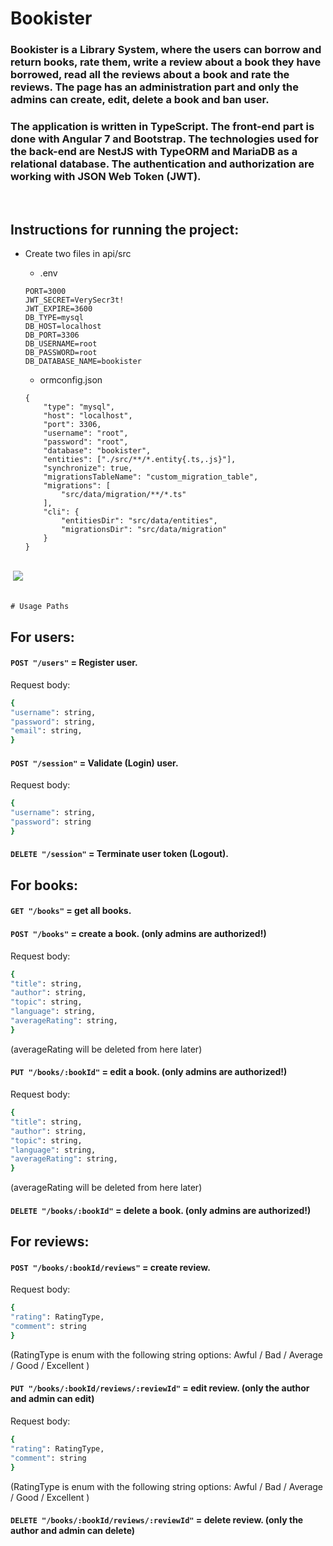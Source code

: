 # Bookister

### Bookister is a Library System, where the users can borrow and return books, rate them, write a review about a book they have borrowed, read all the reviews about a book and rate the reviews. The page has an administration part and only the admins can create, edit, delete a book and ban user.

### The application is written in TypeScript. The front-end part is done with Angular 7 and Bootstrap. The technologies used for the back-end are NestJS with TypeORM and MariaDB as a relational database. The authentication and authorization are working with JSON Web Token (JWT).

<br />

## Instructions for running the project:

* Create two files in api/src
    * .env

    ```
    PORT=3000
    JWT_SECRET=VerySecr3t!
    JWT_EXPIRE=3600
    DB_TYPE=mysql
    DB_HOST=localhost
    DB_PORT=3306
    DB_USERNAME=root
    DB_PASSWORD=root
    DB_DATABASE_NAME=bookister
    ```
    
    * ormconfig.json

    ```
    {
        "type": "mysql",
        "host": "localhost",
        "port": 3306,
        "username": "root",
        "password": "root",
        "database": "bookister",
        "entities": ["./src/**/*.entity{.ts,.js}"],
        "synchronize": true,
        "migrationsTableName": "custom_migration_table",
        "migrations": [
            "src/data/migration/**/*.ts"
        ],
        "cli": {
            "entitiesDir": "src/data/entities",
            "migrationsDir": "src/data/migration"
        }
    }

    ```
   
   
<br />

<img src="" width="https://user-images.githubusercontent.com/13811965/67276614-c14c8000-f4cd-11e9-8586-df7e7f4f3a0c.png">

<img src="https://user-images.githubusercontent.com/13811965/67276554-9feb9400-f4cd-11e9-9627-8089797e83b6.png" width="">

<img src="" width="https://user-images.githubusercontent.com/13811965/67276716-f35de200-f4cd-11e9-87ce-4b9b54c96748.png">



<br />
<br />



    # Usage Paths

  

## For users:

#### ``POST "/users"`` = Register user.
Request body:

```bash
{
"username": string,
"password": string,
"email": string,
}
```

#### ``POST "/session"`` = Validate (Login) user.
Request body:

```bash
{
"username": string,
"password": string
}
```

#### ``DELETE "/session"`` = Terminate user token (Logout).

  
## For books:

#### ``GET "/books"`` = get all books.

#### ``POST "/books"`` = create a book. (only admins are authorized!)
Request body:

```bash
{
"title": string,
"author": string,
"topic": string,
"language": string,
"averageRating": string,
}
```

(averageRating will be deleted from here later)


#### ``PUT "/books/:bookId"`` = edit a book. (only admins are authorized!)
Request body:

```bash
{
"title": string,
"author": string,
"topic": string,
"language": string,
"averageRating": string,
}
```

(averageRating will be deleted from here later)


#### ``DELETE "/books/:bookId"`` = delete a book. (only admins are authorized!)



## For reviews:

#### ``POST "/books/:bookId/reviews"`` = create review.
Request body:

```bash
{
"rating": RatingType,
"comment": string
}
```

(RatingType is enum with the following string options: Awful / Bad / Average / Good / Excellent )


#### ``PUT "/books/:bookId/reviews/:reviewId"`` = edit review. (only the author and admin can edit)
Request body:

```bash
{
"rating": RatingType,
"comment": string
}
```

(RatingType is enum with the following string options: Awful / Bad / Average / Good / Excellent )

#### ``DELETE "/books/:bookId/reviews/:reviewId"`` = delete review. (only the author and admin can delete)





